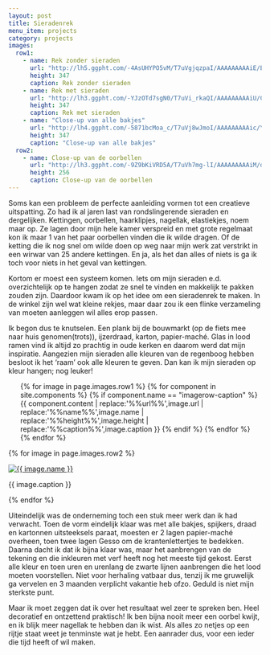 ```yaml
---
layout: post
title: Sieradenrek
menu_item: projects
category: projects
images:
  row1:
    - name: Rek zonder sieraden
      url: "http://lh5.ggpht.com/-4AsUHYPO5vM/T7uVgjqzpaI/AAAAAAAAAiE/EZgDX_QYNXc/s400/2012-02-10%25252010.58.20.jpg"
      height: 347
      caption: Rek zonder sieraden
    - name: Rek met sieraden
      url: "http://lh3.ggpht.com/-YJzOTd7sgN0/T7uVi_rkaQI/AAAAAAAAAiU/CRqwEzgRmAs/s400/2012-02-10%25252020.33.23.jpg"
      height: 347
      caption: Rek met sieraden
    - name: "Close-up van alle bakjes"
      url: "http://lh4.ggpht.com/-5871bcMoa_c/T7uVj8wJmoI/AAAAAAAAAic/YXGRqSWejjA/s400/2012-02-10%25252020.34.55.jpg"
      height: 347
      caption: "Close-up van alle bakjes"
  row2:
    - name: Close-up van de oorbellen
      url: "http://lh3.ggpht.com/-9Z9bKiVRD5A/T7uVh7mg-lI/AAAAAAAAAiM/dGO9wigc-H8/s400/2012-02-10%25252020.34.19.jpg"
      height: 256
      caption: Close-up van de oorbellen
---
```

Soms kan een probleem de perfecte aanleiding vormen tot een creatieve uitspatting. Zo had ik al jaren last van rondslingerende sieraden en dergelijken. Kettingen, oorbellen, haarklipjes, nagellak, elastiekjes, noem maar op. Ze lagen door mijn hele kamer verspreid en met grote regelmaat kon ik maar 1 van het paar oorbellen vinden die ik wilde dragen. Of de ketting die ik nog snel om wilde doen op weg naar mijn werk zat verstrikt in een wirwar van 25 andere kettingen. En ja, als het dan alles of niets is ga ik toch voor niets in het geval van kettingen.

Kortom er moest een systeem komen. Iets om mijn sieraden e.d. overzichtelijk op te hangen zodat ze snel te vinden en makkelijk te pakken zouden zijn. Daardoor kwam ik op het idee om een sieradenrek te maken. In de winkel zijn wel wat kleine rekjes, maar daar zou ik een flinke verzameling van moeten aanleggen wil alles erop passen.

Ik begon dus te knutselen. Een plank bij de bouwmarkt (op de fiets mee naar huis genomen(trots)), ijzerdraad, karton, papier-maché. Glas in lood ramen vind ik altijd zo prachtig in oude kerken en daarom werd dat mijn inspiratie. Aangezien mijn sieraden alle kleuren van de regenboog hebben besloot ik het ‘raam’ ook alle kleuren te geven. Dan kan ik mijn sieraden op kleur hangen; nog leuker!

<div class="imagerowcontainer">
    <ul class="imagerow">
        {% for image in page.images.row1 %}
            {% for component in site.components %} {% if component.name == "imagerow-caption" %}
                {{ component.content | replace:'%%url%%',image.url | replace:'%%name%%',image.name | replace:'%%height%%',image.height | replace:'%%caption%%',image.caption }}
            {% endif %} {% endfor %}
        {% endfor %}
    </ul>
</div>

{% for image in page.images.row2 %}
<div class="wp-caption alignleft"><a title="{{ image.name }}" href="{{ image.url }}"><img alt="{{ image.name }}" height="{{ image.height }}" src="{{ image.url }}" /> </a><p class="wp-caption-text">{{ image.caption }}</p></div>
{% endfor %}

Uiteindelijk was de onderneming toch een stuk meer werk dan ik had verwacht. Toen de vorm eindelijk klaar was met alle bakjes, spijkers, draad en kartonnen uitsteeksels paraat, moesten er 2 lagen papier-maché overheen, toen twee lagen Gesso om de krantenlettertjes te bedekken. Daarna dacht ik dat ik bijna klaar was, maar het aanbrengen van de tekening en die inkleuren met verf heeft nog het meeste tijd gekost. Eerst alle kleur en toen uren en urenlang de zwarte lijnen aanbrengen die het lood moeten voorstellen. Niet voor herhaling vatbaar dus, tenzij ik me gruwelijk ga vervelen en 3 maanden verplicht vakantie heb ofzo. Geduld is niet mijn sterkste punt.

Maar ik moet zeggen dat ik over het resultaat wel zeer te spreken ben. Heel decoratief en ontzettend praktisch! Ik ben bijna nooit meer een oorbel kwijt, en ik blijk meer nagellak te hebben dan ik wist. Als alles zo netjes op een rijtje staat weet je tenminste wat je hebt. Een aanrader dus, voor een ieder die tijd heeft of wil maken.